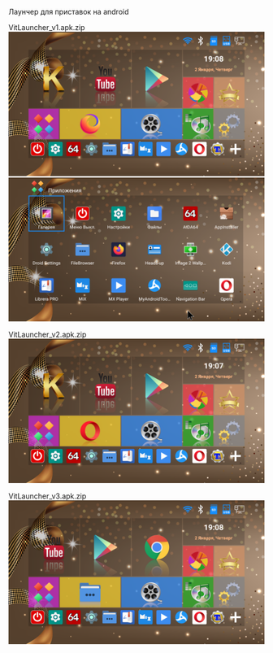 Лаунчер для приставок на android       

VitLauncher_v1.apk.zip     
<img src="https://raw.githubusercontent.com/VitVS/vitvs.github.io/master/files/android/VitLauncher/image_v1_01.png"/>     
<img src="https://raw.githubusercontent.com/VitVS/vitvs.github.io/master/files/android/VitLauncher/image_v1_02.png"/>     

VitLauncher_v2.apk.zip     
<img src="https://raw.githubusercontent.com/VitVS/vitvs.github.io/master/files/android/VitLauncher/image_v2_01.png"/>     

VitLauncher_v3.apk.zip     
<img src="https://raw.githubusercontent.com/VitVS/vitvs.github.io/master/files/android/VitLauncher/image_v3_01.png"/>     
